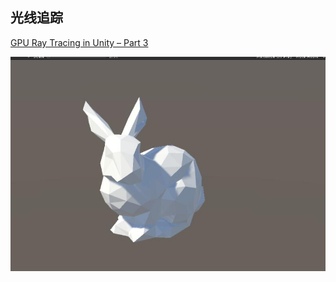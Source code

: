 ## 光线追踪

[GPU Ray Tracing in Unity – Part 3][i1]

<img src="img/sample.jpg">


[i1]: http://blog.three-eyed-games.com/2018/05/03/gpu-ray-tracing-in-unity-part-3/